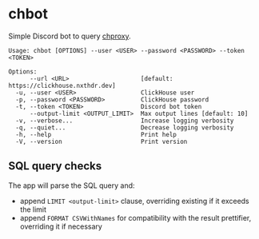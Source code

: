# chbot 

Simple Discord bot to query [chproxy](https://www.chproxy.org/).

```
Usage: chbot [OPTIONS] --user <USER> --password <PASSWORD> --token <TOKEN>

Options:
      --url <URL>                    [default: https://clickhouse.nxthdr.dev]
  -u, --user <USER>                  ClickHouse user
  -p, --password <PASSWORD>          ClickHouse password
  -t, --token <TOKEN>                Discord bot token
      --output-limit <OUTPUT_LIMIT>  Max output lines [default: 10]
  -v, --verbose...                   Increase logging verbosity
  -q, --quiet...                     Decrease logging verbosity
  -h, --help                         Print help
  -V, --version                      Print version
```

## SQL query checks

The app will parse the SQL query and:
* append `LIMIT <output-limit>` clause, overriding existing if it exceeds the limit
* append `FORMAT CSVWithNames` for compatibility with the result prettifier, overriding it if necessary